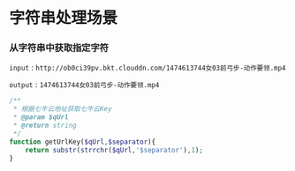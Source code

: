 # 字符串处理场景

### 从字符串中获取指定字符
`input` : `http://ob0ci39pv.bkt.clouddn.com/1474613744女03前弓步-动作要领.mp4`

`output` : `1474613744女03前弓步-动作要领.mp4`
```php
/**
 * 根据七牛云地址获取七牛云Key
 * @param $qUrl
 * @return string
 */
function getUrlKey($qUrl,$separator){
    return substr(strrchr($qUrl,'$separator'),1);
}
```
